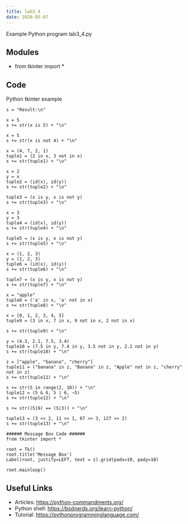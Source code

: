 ```yaml
---
title: lab3_4
date: 2020-05-07
---
```

Example Python program lab3_4.py

## Modules

* from tkinter import *

## Code

Python tkinter example

    s = "Result:\n"
    
    x = 5
    s += str(x is 5) + "\n"
    
    x = 5
    s += str(x is not 4) + "\n"
    
    x = (4, 7, 2, 1)
    tuple1 = (2 in x, 3 not in x)
    s += str(tuple1) + "\n"
    
    x = 2
    y = x
    tuple2 = (id(x), id(y))
    s += str(tuple2) + "\n"
    
    tuple3 = (x is y, x is not y)
    s += str(tuple3) + "\n"
    
    x = 3
    y = 3
    tuple4 = (id(x), id(y))
    s += str(tuple4) + "\n"
    
    tuple5 = (x is y, x is not y)
    s += str(tuple5) + "\n"
    
    x = (1, 2, 3)
    y = (1, 2, 3)
    tuple6 = (id(x), id(y))
    s += str(tuple6) + "\n"
    
    tuple7 = (x is y, x is not y)
    s += str(tuple7) + "\n"
    
    x = "apple"
    tuple8 = ('a' in x, 'a' not in x)
    s += str(tuple8) + "\n"
    
    x = [0, 1, 2, 3, 4, 5]
    tuple9 = (3 in x, 7 in x, 9 not in x, 2 not in x)
    
    s += str(tuple9) + "\n"
    
    y = (4.3, 2.1, 7.5, 3.4)
    tuple10 = (7.5 in y, 7.4 in y, 3.5 not in y, 2.1 not in y)
    s += str(tuple10) + "\n"
    
    z = ["apple", "banana", "cherry"]
    tuple11 = ("banana" in z, "Banana" in z, "Apple" not in z, "cherry" not in z)
    s += str(tuple11) + "\n"
    
    s += str(5 in range(2, 10)) + "\n"
    tuple12 = (5 & 6, 5 | 6, ~5)
    s += str(tuple12) + "\n"
    
    s += str((5|6) == (5|3)) + "\n"
    
    tuple13 = (3 << 2, 11 >> 1, 67 >> 3, 127 >> 2)
    s += str(tuple13) + "\n"
    
    ###### Message Box Code ######
    from tkinter import *
    
    root = Tk()
    root.title('Message Box')
    Label(root, justify=LEFT, text = s).grid(padx=10, pady=10)
    
    root.mainloop()
    

## Useful Links

- Articles: https://python-commandments.org/
- Python shell: https://bsdnerds.org/learn-python/
- Tutorial: https://pythonprogramminglanguage.com/
